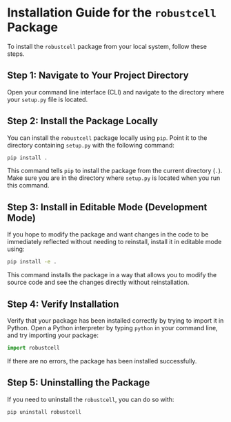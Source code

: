 # Installation Guide for the `robustcell` Package

To install the `robustcell` package from your local system, follow these steps.

## Step 1: Navigate to Your Project Directory

Open your command line interface (CLI) and navigate to the directory where your `setup.py` file is located.

## Step 2: Install the Package Locally

You can install the `robustcell` package locally using `pip`. Point it to the directory containing `setup.py` with the following command:

```bash
pip install .
```

This command tells `pip` to install the package from the current directory (`.`). Make sure you are in the directory where `setup.py` is located when you run this command.

## Step 3: Install in Editable Mode (Development Mode)

If you hope to modify the package and want changes in the code to be immediately reflected without needing to reinstall, install it in editable mode using:

```bash
pip install -e .
```

This command installs the package in a way that allows you to modify the source code and see the changes directly without reinstallation.

## Step 4: Verify Installation

Verify that your package has been installed correctly by trying to import it in Python. Open a Python interpreter by typing `python` in your command line, and try importing your package:

```python
import robustcell
```

If there are no errors, the package has been installed successfully.

## Step 5: Uninstalling the Package

If you need to uninstall the `robustcell`, you can do so with:

```bash
pip uninstall robustcell
```
